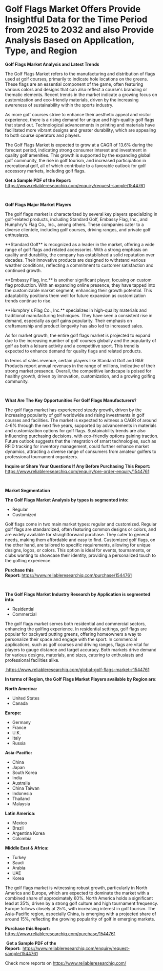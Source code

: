 <p><h1>Golf Flags Market Offers Provide Insightful Data for the Time Period from 2025 to 2032 and also Provide Analysis Based on Application, Type, and Region</h1></p><p><strong>Golf Flags Market Analysis and Latest Trends</strong></p>
<p><p>The Golf Flags Market refers to the manufacturing and distribution of flags used at golf courses, primarily to indicate hole locations on the greens. These flags are an essential component of the game, often featuring various colors and designs that can also reflect a course's branding or thematic elements. Recent trends in the market indicate a growing focus on customization and eco-friendly materials, driven by the increasing awareness of sustainability within the sports industry.</p><p>As more golf courses strive to enhance their aesthetic appeal and visitor experience, there is a rising demand for unique and high-quality golf flags that stand out. Technological advancements in printing and materials have facilitated more vibrant designs and greater durability, which are appealing to both course operators and players. </p><p>The Golf Flags Market is expected to grow at a CAGR of 13.6% during the forecast period, indicating strong consumer interest and investment in quality golf amenities. This growth is supported by the expanding global golf community, the rise in golf tourism, and increased participation in recreational golf, all of which contribute to a favorable outlook for golf accessory markets, including golf flags.</p></p>
<p><strong>Get a Sample PDF of the Report:&nbsp;</strong> <a href="https://www.reliableresearchiq.com/enquiry/request-sample/1544761?utm_campaign=2268&utm_medium=2&utm_source=Github&utm_content=ia&utm_term=28022025&utm_id=golf-flags">https://www.reliableresearchiq.com/enquiry/request-sample/1544761</a></p>
<p>&nbsp;</p>
<p><strong>Golf Flags Major Market Players</strong></p>
<p><p>The golf flags market is characterized by several key players specializing in golf-related products, including Standard Golf, Embassy Flag, Inc., and Humphry's Flag Co., Inc., among others. These companies cater to a diverse clientele, including golf courses, driving ranges, and private golf enthusiasts.</p><p>**Standard Golf** is recognized as a leader in the market, offering a wide range of golf flags and related accessories. With a strong emphasis on quality and durability, the company has established a solid reputation over decades. Their innovative products are designed to withstand various weather conditions, reflecting a commitment to customer satisfaction and continued growth.</p><p>**Embassy Flag, Inc.** is another significant player, focusing on custom flag production. With an expanding online presence, they have tapped into the customizable market segment, enhancing their growth potential. This adaptability positions them well for future expansion as customization trends continue to rise.</p><p>**Humphry's Flag Co., Inc.** specializes in high-quality materials and traditional manufacturing techniques. They have seen a consistent rise in demand, especially as golf gains popularity. Their emphasis on craftsmanship and product longevity has also led to increased sales.</p><p>As for market growth, the entire golf flags market is projected to expand due to the increasing number of golf courses globally and the popularity of golf as both a leisure activity and a competitive sport. This trend is expected to enhance demand for quality flags and related products.</p><p>In terms of sales revenue, certain players like Standard Golf and R&R Products report annual revenues in the range of millions, indicative of their strong market presence. Overall, the competitive landscape is poised for healthy growth, driven by innovation, customization, and a growing golfing community.</p></p>
<p>&nbsp;</p>
<p><strong>What Are The Key Opportunities For Golf Flags Manufacturers?</strong></p>
<p><p>The golf flags market has experienced steady growth, driven by the increasing popularity of golf worldwide and rising investments in golf courses and facilities. The market is expected to witness a CAGR of around 4-6% through the next five years, supported by advancements in materials and customization options for golf flags. Sustainability trends are also influencing purchasing decisions, with eco-friendly options gaining traction. Future outlook suggests that the integration of smart technologies, such as RFID tracking for inventory management, could further enhance market dynamics, attracting a diverse range of consumers from amateur golfers to professional tournament organizers.</p></p>
<p><strong>Inquire or Share Your Questions If Any Before Purchasing This Report:</strong> <a href="https://www.reliableresearchiq.com/enquiry/pre-order-enquiry/1544761?utm_campaign=2268&utm_medium=2&utm_source=Github&utm_content=ia&utm_term=28022025&utm_id=golf-flags">https://www.reliableresearchiq.com/enquiry/pre-order-enquiry/1544761</a></p>
<p>&nbsp;</p>
<p><strong>Market Segmentation</strong></p>
<p><strong>The Golf Flags Market Analysis by types is segmented into:</strong></p>
<p><ul><li>Regular</li><li>Customized</li></ul></p>
<p><p>Golf flags come in two main market types: regular and customized. Regular golf flags are standardized, often featuring common designs or colors, and are widely available for straightforward purchase. They cater to general needs, making them affordable and easy to find. Customized golf flags, on the other hand, are tailored to specific requirements, allowing for unique designs, logos, or colors. This option is ideal for events, tournaments, or clubs wanting to showcase their identity, providing a personalized touch to the golfing experience.</p></p>
<p><strong>Purchase this Report:&nbsp;</strong><a href="https://www.reliableresearchiq.com/purchase/1544761?utm_campaign=2268&utm_medium=2&utm_source=Github&utm_content=ia&utm_term=28022025&utm_id=golf-flags">https://www.reliableresearchiq.com/purchase/1544761</a></p>
<p>&nbsp;</p>
<p><strong>The Golf Flags Market Industry Research by Application is segmented into:</strong></p>
<p><ul><li>Residential</li><li>Commercial</li></ul></p>
<p><p>The golf flags market serves both residential and commercial sectors, enhancing the golfing experience. In residential settings, golf flags are popular for backyard putting greens, offering homeowners a way to personalize their space and engage with the sport. In commercial applications, such as golf courses and driving ranges, flags are vital for players to gauge distance and target accuracy. Both markets drive demand for various designs, materials, and sizes, catering to enthusiasts and professional facilities alike.</p></p>
<p><a href="https://www.reliableresearchiq.com/global-golf-flags-market-r1544761?utm_campaign=2268&utm_medium=2&utm_source=Github&utm_content=ia&utm_term=28022025&utm_id=golf-flags">&nbsp;https://www.reliableresearchiq.com/global-golf-flags-market-r1544761</a></p>
<p><strong>In terms of Region, the Golf Flags Market Players available by Region are:</strong></p>
<p>
    <p> <strong> North America: </strong>
        <ul>
            <li>United States</li>
            <li>Canada</li>
        </ul>
        </p> 
    <p> <strong> Europe: </strong>
        <ul>
            <li>Germany</li>
            <li>France</li>
            <li>U.K.</li>
            <li>Italy</li>
            <li>Russia</li>
        </ul>
        </p> 
    <p> <strong> Asia-Pacific: </strong>
        <ul>
            <li>China</li>
            <li>Japan</li>
            <li>South Korea</li>
            <li>India</li>
            <li>Australia</li>
            <li>China Taiwan</li>
            <li>Indonesia</li>
            <li>Thailand</li>
            <li>Malaysia</li>
        </ul>
        </p> 
    <p> <strong> Latin America: </strong>
        <ul>
            <li>Mexico</li>
            <li>Brazil</li>
            <li>Argentina Korea</li>
            <li>Colombia</li>
        </ul>
        </p> 
    <p> <strong> Middle East & Africa: </strong>
        <ul>
            <li>Turkey</li>
            <li>Saudi</li>
            <li>Arabia</li>
            <li>UAE</li>
            <li>Korea</li>
        </ul>
    </p>
    </p>
<p><p>The golf flags market is witnessing robust growth, particularly in North America and Europe, which are expected to dominate the market with a combined share of approximately 60%. North America holds a significant lead at 35%, driven by a strong golf culture and high tournament frequency. Europe follows closely at 25%, with increasing interest in golf tourism. The Asia-Pacific region, especially China, is emerging with a projected share of around 15%, reflecting the growing popularity of golf in emerging markets.</p></p>
<p><strong>Purchase this Report: </strong><a href="https://www.reliableresearchiq.com/purchase/1544761?utm_campaign=2268&utm_medium=2&utm_source=Github&utm_content=ia&utm_term=28022025&utm_id=golf-flags">https://www.reliableresearchiq.com/purchase/1544761</a></p>
<p>&nbsp;<strong>Get a Sample PDF of the Report:&nbsp;&nbsp;</strong><a href="https://www.reliableresearchiq.com/enquiry/request-sample/1544761?utm_campaign=2268&utm_medium=2&utm_source=Github&utm_content=ia&utm_term=28022025&utm_id=golf-flags">https://www.reliableresearchiq.com/enquiry/request-sample/1544761</a></p>
<p><strong></strong></p>
<p>Check more reports on <a href="https://www.reliableresearchiq.com/?utm_campaign=2268&utm_medium=2&utm_source=Github&utm_content=ia&utm_term=28022025&utm_id=golf-flags">https://www.reliableresearchiq.com/</a></p>